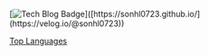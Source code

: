
<!---
sonhl0723/sonhl0723 is a ✨ special ✨ repository because its `README.md` (this file) appears on your GitHub profile.
You can click the Preview link to take a look at your changes.
--->

[![Tech Blog Badge](http://img.shields.io/badge/-Tech%20blog-black?style=flat-square&logo=aiqfome&link=[https://sonhl0723.github.io/](https://velog.io/@sonhl0723))]([https://sonhl0723.github.io/](https://velog.io/@sonhl0723))

[Top Languages](https://github-readme-stats.vercel.app/api/top-langs/?username=sonhl0723&theme=dark&count_private=true&layout=compact)
<br><br><br>
